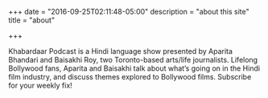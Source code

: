 +++
date = "2016-09-25T02:11:48-05:00"
description = "about this site"
title = "about"

+++

Khabardaar Podcast is a Hindi language show presented by Aparita Bhandari and Baisakhi Roy, two Toronto-based arts/life journalists. Lifelong Bollywood fans, Aparita and Baisakhi talk about what’s going on in the Hindi film industry, and discuss themes explored to Bollywood films. Subscribe for your weekly fix!

